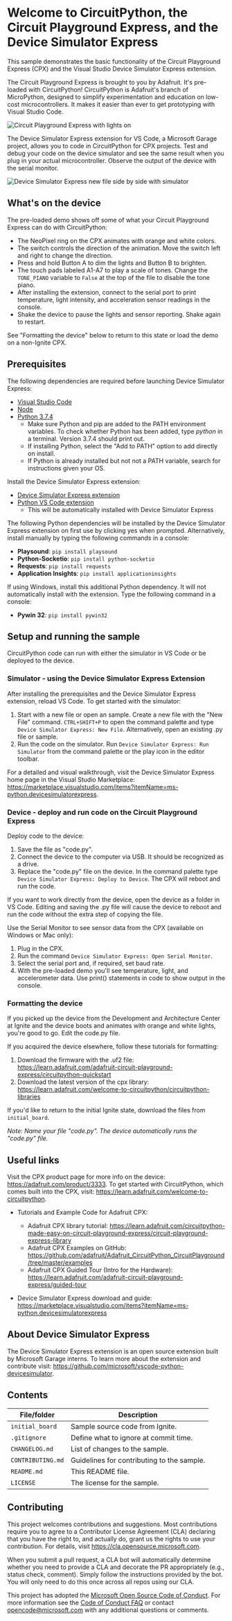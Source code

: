 # Welcome to CircuitPython, the Circuit Playground Express, and the Device Simulator Express

This sample demonstrates the basic functionality of the Circuit Playground Express (CPX) and the Visual Studio Device Simulator Express extension. 

The Circuit Playground Express is brought to you by Adafruit. It's pre-loaded with CircuitPython! CircuitPython is Adafruit's branch of MicroPython, designed to simplify experimentation and education on low-cost microcontrollers. It makes it easier than ever to get prototyping with Visual Studio Code.

![Circuit Playground Express with lights on](https://github.com/microsoft/2019-ignite-circuit-playground/blob/master/Circuit_Playground_Express.jpg)

The Device Simulator Express extension for VS Code, a Microsoft Garage project, allows you to code in CircuitPython for CPX projects. Test and debug your code on the device simulator and see the same result when you plug in your actual microcontroller. Observe the output of the device with the serial monitor.

![Device Simulator Express new file side by side with simulator](https://github.com/microsoft/2019-ignite-circuit-playground/blob/master/Device-Simulator-Express-Screenshot.jpg)

## What's on the device

The pre-loaded demo shows off some of what your Circuit Playground Express can do with CircuitPython:
* The NeoPixel ring on the CPX animates with orange and white colors.
* The switch controls the direction of the animation. Move the switch left and right to change the direction.
* Press and hold Button A to dim the lights and Button B to brighten.
* The touch pads labeled A1-A7 to play a scale of tones. Change the `TONE_PIANO` variable to `False` at the top of the file to disable the tone piano.
* After installing the extension, connect to the serial port to print temperature, light intensity, and acceleration sensor readings in the console. 
* Shake the device to pause the lights and sensor reporting. Shake again to restart.

See "Formatting the device" below to return to this state or load the demo on a non-Ignite CPX.

## Prerequisites

The following dependencies are required before launching Device Simulator Express:
* [Visual Studio Code](https://code.visualstudio.com/)
* [Node](https://nodejs.org/en/download/)
* [Python 3.7.4](https://www.python.org/downloads/)
  * Make sure Python and pip are added to the PATH environment variables. To check whether Python has been added, type *python* in a terminal. Version 3.7.4 should print out. 
  * If installing Python, select the "Add to PATH" option to add directly on install.
  * If Python is already installed but not not a PATH variable, search for instructions given your OS.
  
Install the Device Simulator Express extension:
* [Device Simulator Express extension](https://marketplace.visualstudio.com/items?itemName=ms-python.devicesimulatorexpress)
* [Python VS Code extension](https://marketplace.visualstudio.com/items?itemName=ms-python.python)
  * This will be automatically installed with Device Simulator Express

The following Python dependencies will be installed by the Device Simulator Express extension on first use by clicking yes when prompted. Alternatively, install manually by typing the following commands in a console:
* **Playsound**: `pip install playsound`
* **Python-Socketio**: `pip install python-socketio`
* **Requests**: `pip install requests`
* **Application Insights**: `pip install applicationinsights`

If using Windows, install this additional Python dependency. It will not automatically install with the extension.
Type the following command in a console:
* **Pywin 32**: `pip install pywin32`

## Setup and running the sample
CircuitPython code can run with either the simulator in VS Code or be deployed to the device.

### Simulator - using the Device Simulator Express Extension
After installing the prerequisites and the Device Simulator Express extension, reload VS Code. To get started with the simulator:
1. Start with a new file or open an sample. Create a new file with the "New File" command. `CTRL+SHIFT+P` to open the command palette and type `Device Simulator Express: New File`. Alternatively, open an existing .py file or sample.
2. Run the code on the simulator. Run `Device Simulator Express: Run Simulator` from the command palette or the play icon in the editor toolbar.
 
For a detailed and visual walkthrough, visit the Device Simulator Express home page in the Visual Studio Marketplace: https://marketplace.visualstudio.com/items?itemName=ms-python.devicesimulatorexpress.
 
### Device - deploy and run code on the Circuit Playground Express
Deploy code to the device:
1. Save the file as "code.py".
2. Connect the device to the computer via USB. It should be recognized as a drive.
3. Replace the "code.py" file on the device. In the command palette type `Device Simulator Express: Deploy to Device`. The CPX will reboot and run the code.

If you want to work directly from the device, open the device as a folder in VS Code. Editing and saving the .py file will cause the device to reboot and run the code without the extra step of copying the file.

Use the Serial Monitor to see sensor data from the CPX (available on Windows or Mac only):
1. Plug in the CPX.
2. Run the command `Device Simulator Express: Open Serial Monitor`.
3. Select the serial port and, if required, set baud rate.
4. With the pre-loaded demo you'll see temperature, light, and accelerometer data. Use print() statements in code to show output in the console.

### Formatting the device

If you picked up the device from the Development and Architecture Center at Ignite and the device boots and animates with orange and white lights, you're good to go. Edit the code.py file.

If you acquired the device elsewhere, follow these tutorials for formatting: 
1. Download the firmware with the .uf2 file: https://learn.adafruit.com/adafruit-circuit-playground-express/circuitpython-quickstart
2. Download the latest version of the cpx library: https://learn.adafruit.com/welcome-to-circuitpython/circuitpython-libraries

If you'd like to return to the initial Ignite state, download the files from `initial_board`.

*Note: Name your file  "code.py". The device automatically runs the "code.py" file.*

## Useful links
Visit the CPX product page for more info on the device: https://adafruit.com/product/3333. To get started with CircuitPython, which comes built into the CPX, visit: https://learn.adafruit.com/welcome-to-circuitpython.

* Tutorials and Example Code for Adafruit CPX:
  * Adafruit CPX library tutorial: https://learn.adafruit.com/circuitpython-made-easy-on-circuit-playground-express/circuit-playground-express-library
  * Adafruit CPX Examples on GitHub: https://github.com/adafruit/Adafruit_CircuitPython_CircuitPlayground/tree/master/examples
  * Adafruit CPX Guided Tour (Intro for the Hardware): https://learn.adafruit.com/adafruit-circuit-playground-express/guided-tour

* Device Simulator Express download and guide: https://marketplace.visualstudio.com/items?itemName=ms-python.devicesimulatorexpress

## About Device Simulator Express
The Device Simulator Express extension is an open source extension built by Microsoft Garage interns. To learn more about the extension and contribute visit: https://github.com/microsoft/vscode-python-devicesimulator.

## Contents

| File/folder       | Description                                |
|-------------------|--------------------------------------------|
| `initial_board`   | Sample source code from Ignite.            |
| `.gitignore`      | Define what to ignore at commit time.      |
| `CHANGELOG.md`    | List of changes to the sample.             |
| `CONTRIBUTING.md` | Guidelines for contributing to the sample. |
| `README.md`       | This README file.                          |
| `LICENSE`         | The license for the sample.                |

## Contributing

This project welcomes contributions and suggestions.  Most contributions require you to agree to a
Contributor License Agreement (CLA) declaring that you have the right to, and actually do, grant us
the rights to use your contribution. For details, visit https://cla.opensource.microsoft.com.

When you submit a pull request, a CLA bot will automatically determine whether you need to provide
a CLA and decorate the PR appropriately (e.g., status check, comment). Simply follow the instructions
provided by the bot. You will only need to do this once across all repos using our CLA.

This project has adopted the [Microsoft Open Source Code of Conduct](https://opensource.microsoft.com/codeofconduct/).
For more information see the [Code of Conduct FAQ](https://opensource.microsoft.com/codeofconduct/faq/) or
contact [opencode@microsoft.com](mailto:opencode@microsoft.com) with any additional questions or comments.
